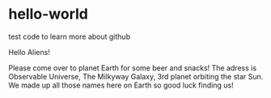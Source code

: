 # hello-world
test code to learn more about github


Hello Aliens!

Please come over to planet Earth for some beer and snacks! The adress is Observable Universe, The Milkyway Galaxy, 3rd planet orbiting the star Sun. We made up all those names here on Earth so good luck finding us!

